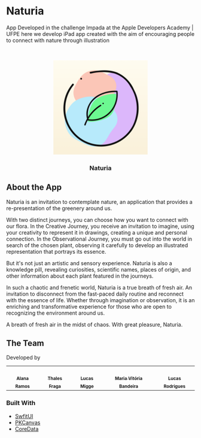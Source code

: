 # Naturia 

App Developed in the challenge Impada at the Apple Developers Academy | UFPE here we develop iPad app created with the aim of encouraging people to connect with nature through illustration

<!-- PROJECT LOGO -->
<br />
<p align="center">
  <a href="https://github.com/github_username/repo_name">
    <img src="https://raw.githubusercontent.com/miggelucas/Naturia/develop/Naturia/Assets.xcassets/AppIcon.appiconset/1024.png" alt="Logo" width="50%">

  </a>

  <h3 align="center">Naturia</h3>

 <p align="center">

  </p>
  
  </p>
</p>

## About the App
Naturia is an invitation to contemplate nature, an application that provides a re-presentation of the greenery around us.

With two distinct journeys, you can choose how you want to connect with our flora. In the Creative Journey, you receive an invitation to imagine, using your creativity to represent it in drawings, creating a unique and personal connection. In the Observational Journey, you must go out into the world in search of the chosen plant, observing it carefully to develop an illustrated representation that portrays its essence.

But it's not just an artistic and sensory experience. Naturia is also a knowledge pill, revealing curiosities, scientific names, places of origin, and other information about each plant featured in the journeys.

In such a chaotic and frenetic world, Naturia is a true breath of fresh air. An invitation to disconnect from the fast-paced daily routine and reconnect with the essence of life. Whether through imagination or observation, it is an enriching and transformative experience for those who are open to recognizing the environment around us.

A breath of fresh air in the midst of chaos. With great pleasure, Naturia.

## The Team

Developed by

<table>
  <tr>
<td align="center"><a href="https://www.linkedin.com/in/alanacramos/"><img src="https://media.licdn.com/dms/image/C4D03AQHo_CScOGjswQ/profile-displayphoto-shrink_400_400/0/1611785354848?e=1688601600&v=beta&t=V_Qq8SeO2DgGwXSPvG6kx1Hrdwv3l-tLGA-OxDx-AH0" width="100px;" alt=""/><br /><sub><b>Alana Ramos</b></sub></a><br/></td>

<td align="center"><a href="https://www.linkedin.com/in/thalesvgfraga/"><img src="https://media.licdn.com/dms/image/D4D03AQG09fy6_wxgog/profile-displayphoto-shrink_400_400/0/1682003556422?e=1688601600&v=beta&t=efRKnbyEl67DF0b_A0qMKrBH5xMmCPUnoV2IQ0mZV1E" width="100px;" alt=""/><br /><sub><b>Thales Fraga</b></sub></a><br/></td>

<td align="center"><a href="https://www.linkedin.com/in/lucasmigge/"><img src="https://media.licdn.com/dms/image/D4D03AQHhDNlYxIlLrQ/profile-displayphoto-shrink_400_400/0/1682474884857?e=1688601600&v=beta&t=O0OsNIPP0Tf7tPrQvnqMz8SXU4HB7aBGR8ch41GZ1B8" width="100px;" alt=""/><br /><sub><b>Lucas Migge</b></sub></a><br/></td>

<td align="center"><a href="https://www.linkedin.com/in/mvbandeira/"><img src="https://media.licdn.com/dms/image/C5603AQGoZgw6yO7ltA/profile-displayphoto-shrink_400_400/0/1622993513823?e=1688601600&v=beta&t=KhGF7RKwzsBGKSpVjw11FD_GyVf3npVXtR_omzWBf5Q" width="100px;" alt=""/><br /><sub><b>Maria Vitória Bandeira</b></sub></a><br/></td>

<td align="center"><a href="https://www.linkedin.com/in/lucasrsv/"><img src="https://media.licdn.com/dms/image/D4D03AQHDAx2MpdtTAQ/profile-displayphoto-shrink_400_400/0/1668813993793?e=1688601600&v=beta&t=NE5IuUn1LdYYkIApINgldiBWsOoEL0vMTYm7D_1uZ-o" width="100px;" alt=""/><br /><sub><b>Lucas Rodrigues</b></sub></a><br/></td>
</tr>
 </table>

### Built With

* [ SwfitUI ]( https://developer.apple.com/xcode/swiftui/ )
* [ PKCanvas ]( https://developer.apple.com/documentation/pencilkit/pkcanvasview/ )
* [ CoreData ]( https://developer.apple.com/documentation/coredata )
